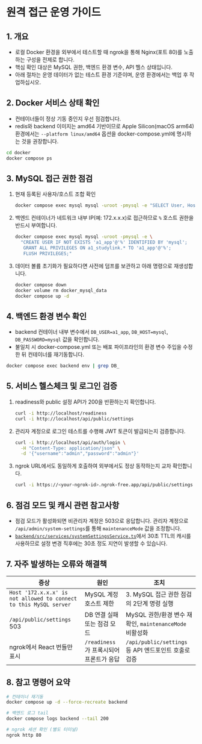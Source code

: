 # 원격 접근 운영 가이드

## 1. 개요
- 로컬 Docker 환경을 외부에서 테스트할 때 ngrok을 통해 Nginx(포트 80)를 노출하는 구성을 전제로 합니다.
- 핵심 확인 대상은 MySQL 권한, 백엔드 환경 변수, API 헬스 상태입니다.
- 아래 절차는 운영 데이터가 없는 테스트 환경 기준이며, 운영 환경에서는 백업 후 작업하십시오.

## 2. Docker 서비스 상태 확인
- 컨테이너들이 정상 기동 중인지 우선 점검합니다.
- redis와 backend 이미지는 amd64 기반이므로 Apple Silicon(macOS arm64) 환경에서는 `--platform linux/amd64` 옵션을 docker-compose.yml에 명시하는 것을 권장합니다.

```bash
cd docker
docker compose ps
```

## 3. MySQL 접근 권한 점검
1. 현재 등록된 사용자/호스트 조합 확인
   ```bash
   docker compose exec mysql mysql -uroot -pmysql -e "SELECT User, Host FROM mysql.user;"
   ```
2. 백엔드 컨테이너가 네트워크 내부 IP(예: 172.x.x.x)로 접근하므로 `%` 호스트 권한을 반드시 부여합니다.
   ```bash
   docker compose exec mysql mysql -uroot -pmysql -e \
     "CREATE USER IF NOT EXISTS 'a1_app'@'%' IDENTIFIED BY 'mysql';
      GRANT ALL PRIVILEGES ON a1_studylink.* TO 'a1_app'@'%';
      FLUSH PRIVILEGES;"
   ```
3. 데이터 볼륨 초기화가 필요하다면 사전에 덤프를 보관하고 아래 명령으로 재생성합니다.
   ```bash
   docker compose down
   docker volume rm docker_mysql_data
   docker compose up -d
   ```

## 4. 백엔드 환경 변수 확인
- backend 컨테이너 내부 변수에서 `DB_USER=a1_app`, `DB_HOST=mysql`, `DB_PASSWORD=mysql` 값을 확인합니다.
- 불일치 시 docker-compose.yml 또는 배포 파이프라인의 환경 변수 주입을 수정한 뒤 컨테이너를 재기동합니다.

```bash
docker compose exec backend env | grep DB_
```

## 5. 서비스 헬스체크 및 로그인 검증
1. readiness와 public 설정 API가 200을 반환하는지 확인합니다.
   ```bash
   curl -i http://localhost/readiness
   curl -i http://localhost/api/public/settings
   ```
2. 관리자 계정으로 로그인 테스트를 수행해 JWT 토큰이 발급되는지 검증합니다.
   ```bash
   curl -i http://localhost/api/auth/login \
     -H "Content-Type: application/json" \
     -d '{"username":"admin","password":"admin"}'
   ```
3. ngrok URL에서도 동일하게 호출하여 외부에서도 정상 동작하는지 교차 확인합니다.
   ```bash
   curl -i https://<your-ngrok-id>.ngrok-free.app/api/public/settings
   ```

## 6. 점검 모드 및 캐시 관련 참고사항
- 점검 모드가 활성화되면 비관리자 계정은 503으로 응답합니다. 관리자 계정으로 `/api/admin/system-settings`를 통해 `maintenanceMode` 값을 조정합니다.
- [`backend/src/services/systemSettingsService.ts`](backend/src/services/systemSettingsService.ts:74)에서 30초 TTL의 캐시를 사용하므로 설정 변경 직후에는 30초 정도 지연이 발생할 수 있습니다.

## 7. 자주 발생하는 오류와 해결책
| 증상 | 원인 | 조치 |
| --- | --- | --- |
| `Host '172.x.x.x' is not allowed to connect to this MySQL server` | MySQL 계정 호스트 제한 | 3. MySQL 접근 권한 점검의 2단계 명령 실행 |
| `/api/public/settings` 503 | DB 연결 실패 또는 점검 모드 | MySQL 권한/환경 변수 재확인, `maintenanceMode` 비활성화 |
| ngrok에서 React 번들만 표시 | `/readiness`가 프록시되어 프론트가 응답 | `/api/public/settings` 등 API 엔드포인트 호출로 검증 |

## 8. 참고 명령어 요약
```bash
# 컨테이너 재기동
docker compose up -d --force-recreate backend

# 백엔드 로그 tail
docker compose logs backend --tail 200

# ngrok 세션 확인 (별도 터미널)
ngrok http 80
```
